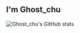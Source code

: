 ## I'm Ghost_chu

![Ghost_chu's GitHub stats](https://github-readme-stats.vercel.app/api?username=Ghost-chu&count_private=true&show_icons=true&include_all_commits=true)
